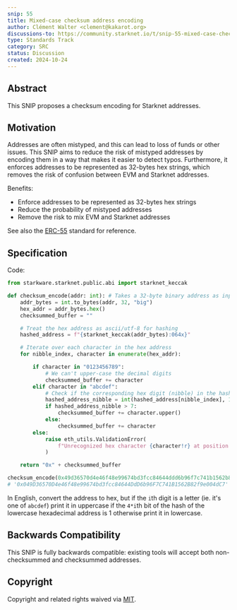 ```yaml
---
snip: 55
title: Mixed-case checksum address encoding
author: Clément Walter <clement@kakarot.org>
discussions-to: https://community.starknet.io/t/snip-55-mixed-case-checksum-address-encoding/114949
type: Standards Track
category: SRC
status: Discussion
created: 2024-10-24
---
```


## Abstract

This SNIP proposes a checksum encoding for Starknet addresses.

## Motivation

Addresses are often mistyped, and this can lead to loss of funds or other issues. This SNIP aims to reduce the risk of mistyped addresses by encoding them in a way that makes it easier to detect typos. Furthermore, it enforces addresses to be represented as 32-bytes hex strings, which removes the risk of confusion between EVM and Starknet addresses.

Benefits:

- Enforce addresses to be represented as 32-bytes hex strings
- Reduce the probability of mistyped addresses
- Remove the risk to mix EVM and Starknet addresses

See also the [ERC-55](https://github.com/ethereum/ERCs/blob/master/ERCS/erc-55.md) standard for reference.

## Specification

Code:

```python
from starkware.starknet.public.abi import starknet_keccak

def checksum_encode(addr: int): # Takes a 32-byte binary address as input
    addr_bytes = int.to_bytes(addr, 32, "big")
    hex_addr = addr_bytes.hex()
    checksummed_buffer = ""

    # Treat the hex address as ascii/utf-8 for hashing
    hashed_address = f"{starknet_keccak(addr_bytes):064x}"

    # Iterate over each character in the hex address
    for nibble_index, character in enumerate(hex_addr):

        if character in "0123456789":
            # We can't upper-case the decimal digits
            checksummed_buffer += character
        elif character in "abcdef":
            # Check if the corresponding hex digit (nibble) in the hash is 8 or higher
            hashed_address_nibble = int(hashed_address[nibble_index], 16)
            if hashed_address_nibble > 7:
                checksummed_buffer += character.upper()
            else:
                checksummed_buffer += character
        else:
            raise eth_utils.ValidationError(
                f"Unrecognized hex character {character!r} at position {nibble_index}"
            )

    return "0x" + checksummed_buffer

checksum_encode(0x49d36570d4e46f48e99674bd3fcc84644ddd6b96f7c741b1562b82f9e004dc7)
# '0x049D36570D4e46f48e99674bd3fcc84644DdD6b96F7C741B1562B82f9e004dC7'
```

In English, convert the address to hex, but if the `i`th digit is a letter (ie. it's one of `abcdef`) print it in uppercase if the `4*i`th bit of the hash of the lowercase hexadecimal address is 1 otherwise print it in lowercase.

## Backwards Compatibility

This SNIP is fully backwards compatible: existing tools will accept both non-checksummed and checksummed addresses.

## Copyright

Copyright and related rights waived via [MIT](../LICENSE).
